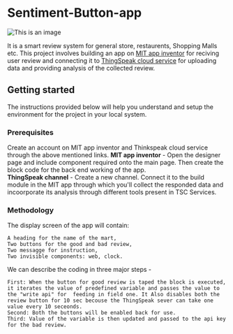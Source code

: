 # Sentiment-Button-app

![This is an image](https://miro.medium.com/proxy/1*_JW1JaMpK_fVGld8pd1_JQ.gif)

It is a smart review system for general store, restaurents, Shopping Malls etc. 
This project involves building an app on [MIT app inventor](https://appinventor.mit.edu/) for reciving user review and connecting it to [ThingSpeak cloud service](https://thingspeak.com/) for uploading data and providing analysis of the collected review.

## Getting started

The instructions provided below will help you understand and setup the environment for the project in your local system.

### Prerequisites

Create an account on MIT app inventor and Thinkspeak cloud service through the above mentioned links.
**MIT app inventor** - Open the designer page and include component required onto the main page. Then create the block code for the back end working of the app.
<br>
**ThingSpeak channel** - Create a new channel. Connect it to the build module in the MIT app through which you'll collect the responded data and incoorporate its analysis through different tools present in TSC Services.

### Methodology

The display screen of the app will contain:</br>

    A heading for the name of the mart, 
    Two buttons for the good and bad review, 
    Two messagge for instruction, 
    Two invisible components: web, clock. 
    
We can describe the coding in three major steps - </br>
    
    First: When the button for good review is taped the block is executed, it iterates the value of predefined variable and passes the value to the "write api" for  feeding in field one. It Also disables both the review button for 10 sec becouse the ThingSpeak sever can take one value every 10 seceonds.
    Second: Both the buttons will be enabled back for use. 
    Third: Value of the variable is then updated and passed to the api key for the bad review.

